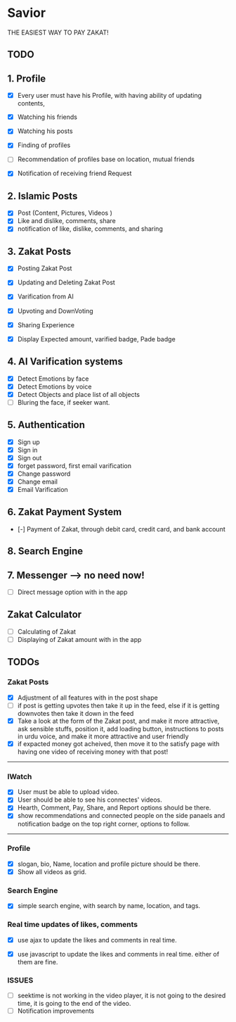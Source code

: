 # Savior

THE EASIEST WAY TO PAY ZAKAT!

## TODO

## 1. Profile

- [X] Every user must have his Profile, with having ability of updating contents,
- [X] Watching his friends
- [X] Watching his posts
- [X] Finding of profiles
- [ ] Recommendation of profiles base on location, mutual friends 
- [X] Notification of receiving friend Request


## 2. Islamic Posts

- [X] Post (Content, Pictures, Videos )
- [X] Like and dislike, comments, share
- [X] notification of like, dislike, comments, and sharing

## 3. Zakat Posts

- [X] Posting Zakat Post
- [X] Updating and Deleting Zakat Post
- [X] Varification from AI
- [X] Upvoting and DownVoting
- [X] Sharing Experience
- [X] Display Expected amount, varified badge, Pade badge 


## 4. AI Varification systems

- [X] Detect Emotions by face
- [X] Detect Emotions by voice
- [X] Detect Objects and place list of all objects
- [ ] Bluring the face, if seeker want.

## 5. Authentication

- [X] Sign up
- [X] Sign in
- [X] Sign out
- [X] forget password, first email varification
- [X] Change password
- [X] Change email
- [X] Email Varification

## 6. Zakat Payment System

- [-] Payment of Zakat, through debit card, credit card, and bank account

## 8. Search Engine

## 7. Messenger --> no need now!

- [ ] Direct message option with in the app

## Zakat Calculator

- [ ] Calculating of Zakat
- [ ] Displaying of Zakat amount with in the app

## TODOs

### Zakat Posts

- [X] Adjustment of all features with in the post shape
- [ ] if post is getting upvotes then take it up in the feed, else if it is getting downvotes then take it down in the feed
- [X] Take a look at the form of the Zakat post, and make it more attractive, ask sensible stuffs, position it, add loading button, instructions to posts in urdu voice, and make it more attractive and user friendly 
- [X] if expacted money got acheived, then move it to the satisfy page with having one video of receiving money with that post!

---

### IWatch

- [X] User must be able to upload video.
- [X] User should be able to see his connectes' videos.
- [X] Hearth, Comment, Pay, Share, and Report options should be there.
- [X] show recommendations and connected people on the side panaels and notification badge on the top right corner, options to follow.

---

### Profile

- [X] slogan, bio, Name, location and profile picture should be there.
- [X] Show all videos as grid.  

### Search Engine

- [X] simple search engine, with search by name, location, and tags.

### Real time updates of likes, comments

- [X]  use ajax to update the likes and comments in real time.
- [X]  use javascript to update the likes and comments in real time. either of them are fine.



### ISSUES

- [ ] seektime is not working in the video player, it is not going to the desired time, it is going to the end of the video.
- [ ] Notification improvements
